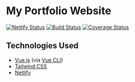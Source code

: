 # My Portfolio Website

[![Netlify Status](https://api.netlify.com/api/v1/badges/cad32488-591d-445d-ab38-b76ada05b54c/deploy-status)](https://app.netlify.com/sites/sammyabukmeil/deploys) [![Build Status](https://travis-ci.org/SammyAbukmeil/portfolio-website.svg?branch=master)](https://travis-ci.org/SammyAbukmeil/portfolio-website) [![Coverage Status](https://coveralls.io/repos/github/SammyAbukmeil/portfolio-website/badge.svg)](https://coveralls.io/github/SammyAbukmeil/portfolio-website)

## Technologies Used
- [Vue.js](https://vuejs.org/) (via [Vue CLI](https://cli.vuejs.org/))
- [Tailwind CSS](https://tailwindcss.com/)
- [Netlify](https://www.netlify.com/)
